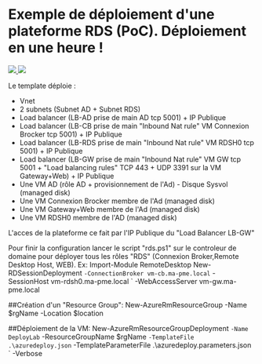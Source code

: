 # Exemple de déploiement d'une plateforme RDS (PoC). Déploiement en une heure !

<a href="https://portal.azure.com/#create/Microsoft.Template/uri/https%3A%2F%2Fraw.githubusercontent.com%2FPierre-Chesne%2Fazure%2Fmaster%2Fazure-quickstart-templates%2F104-Env-RDSv1%2Fazuredeploy.json" target="_blank">
    <img src="http://azuredeploy.net/deploybutton.png"/>
</a>
<a href="http://armviz.io/#/?load=https%3A%2F%2Fraw.githubusercontent.com%2FPierre-Chesne%2Fazure%2Fmaster%2Fazure-quickstart-templates%2F104-Env-RDSv1%2Fazuredeploy.json" target="_blank">
    <img src="http://armviz.io/visualizebutton.png"/>
</a>

Le template déploie :
- Vnet
- 2 subnets (Subnet AD + Subnet RDS)
- Load balancer (LB-AD prise de main AD tcp 5001) + IP Publique
- Load balancer (LB-CB prise de main "Inbound Nat rule" VM Connexion Brocker tcp 5001) + IP Publique
- Load balancer (LB-RDS prise de main "Inbound Nat rule" VM RDSH0 tcp 5001) + IP Publique
- Load balancer (LB-GW prise de main "Inbound Nat rule" VM GW tcp 5001 + "Load balancing rules" TCP 443 + UDP 3391 sur la VM Gateway+Web) + IP Publique
- Une VM AD (rôle AD + provisionnement de l'Ad) - Disque Sysvol (managed disk)
- Une VM Connexion Brocker membre de l'Ad (managed disk)
- Une VM Gateway+Web membre de l'Ad (managed disk)
- Une VM RDSH0 membre de l'AD (managed disk)

L'acces de la plateforme ce fait par l'IP Publique du "Load Balancer LB-GW"

Pour finir la configuration lancer le script "rds.ps1" sur le controleur de domaine pour déployer tous les rôles "RDS" (Connexion Broker,Remote Desktop Host, WEB).
Ex:
Import-Module RemoteDesktop
New-RDSessionDeployment `
 -ConnectionBroker vm-cb.ma-pme.local `
 -SessionHost vm-rdsh0.ma-pme.local `
 -WebAccessServer vm-gw.ma-pme.local

##Création d'un "Resource Group":
New-AzureRmResourceGroup -Name $rgName -Location $location

##Déploiement de la VM:
New-AzureRmResourceGroupDeployment `
-Name DeployLab `
-ResourceGroupName $rgName `
-TemplateFile .\azuredeploy.json `
-TemplateParameterFile .\azuredeploy.parameters.json `
-Verbose


